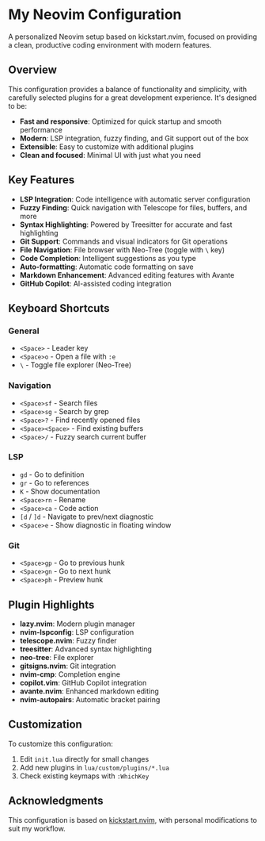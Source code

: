 # My Neovim Configuration

A personalized Neovim setup based on kickstart.nvim, focused on providing a clean, productive coding environment with modern features.

## Overview

This configuration provides a balance of functionality and simplicity, with carefully selected plugins for a great development experience. It's designed to be:

- **Fast and responsive**: Optimized for quick startup and smooth performance
- **Modern**: LSP integration, fuzzy finding, and Git support out of the box
- **Extensible**: Easy to customize with additional plugins
- **Clean and focused**: Minimal UI with just what you need

## Key Features

- **LSP Integration**: Code intelligence with automatic server configuration
- **Fuzzy Finding**: Quick navigation with Telescope for files, buffers, and more
- **Syntax Highlighting**: Powered by Treesitter for accurate and fast highlighting
- **Git Support**: Commands and visual indicators for Git operations
- **File Navigation**: File browser with Neo-Tree (toggle with `\` key)
- **Code Completion**: Intelligent suggestions as you type
- **Auto-formatting**: Automatic code formatting on save
- **Markdown Enhancement**: Advanced editing features with Avante
- **GitHub Copilot**: AI-assisted coding integration

## Keyboard Shortcuts

### General

- `<Space>` - Leader key
- `<Space>o` - Open a file with `:e`
- `\` - Toggle file explorer (Neo-Tree)

### Navigation

- `<Space>sf` - Search files
- `<Space>sg` - Search by grep
- `<Space>?` - Find recently opened files
- `<Space><Space>` - Find existing buffers
- `<Space>/` - Fuzzy search current buffer

### LSP

- `gd` - Go to definition
- `gr` - Go to references
- `K` - Show documentation
- `<Space>rn` - Rename
- `<Space>ca` - Code action
- `[d` / `]d` - Navigate to prev/next diagnostic
- `<Space>e` - Show diagnostic in floating window

### Git

- `<Space>gp` - Go to previous hunk
- `<Space>gn` - Go to next hunk
- `<Space>ph` - Preview hunk

## Plugin Highlights

- **lazy.nvim**: Modern plugin manager
- **nvim-lspconfig**: LSP configuration
- **telescope.nvim**: Fuzzy finder
- **treesitter**: Advanced syntax highlighting
- **neo-tree**: File explorer
- **gitsigns.nvim**: Git integration
- **nvim-cmp**: Completion engine
- **copilot.vim**: GitHub Copilot integration
- **avante.nvim**: Enhanced markdown editing
- **nvim-autopairs**: Automatic bracket pairing

## Customization

To customize this configuration:

1. Edit `init.lua` directly for small changes
2. Add new plugins in `lua/custom/plugins/*.lua`
3. Check existing keymaps with `:WhichKey`

## Acknowledgments

This configuration is based on [kickstart.nvim](https://github.com/nvim-lua/kickstart.nvim), with personal modifications to suit my workflow.
